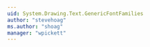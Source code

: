 ```yaml
---
uid: System.Drawing.Text.GenericFontFamilies
author: "stevehoag"
ms.author: "shoag"
manager: "wpickett"
---
```

